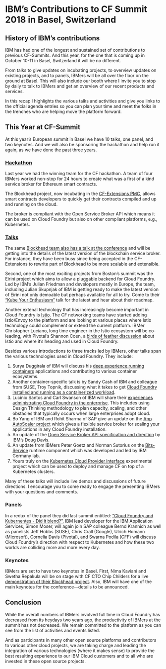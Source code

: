 # IBM’s Contributions to CF Summit 2018 in Basel, Switzerland

## History of IBM’s contributions

IBM has had one of the longest and sustained set of contributions to previous CF-Summits. And this year, for the one that is coming up in October 10-11 in Basel, Switzerland it will be no different.

From talks to give updates on incubating projects, to overview updates on existing projects, and to panels, IBMers will be all over the floor on the ground at Basel. This will also include our booth where I invite you to stop by daily to talk to IBMers and get an overview of our recent products and services.

In this recap I highlights the various talks and activities and give you links to the official agenda entries so you can plan your time and meet the folks in the trenches who are helping move the platform forward.

## This Year at CF-Summit

At this year’s European summit in Basel we have 10 talks, one panel, and two keynotes. And we will also be sponsoring the hackathon and help run it again, as we have done the past three years.

### [Hackathon](http://sched.co/FY0F)

Last year we had the winning team for the CF hackathon. A team of four IBMers worked non-stop for 24 hours to create what was a first of a kind service broker for Ethereum smart contracts.

The Blockhead project, now incubating in the [CF-Extensions PMC](https://github.com/cloudfoundry/pmc-notes/tree/master/Extensions/2018), allows smart contracts developers to quickly get their contracts  compiled and up and running on the cloud.

The broker is compliant with the Open Service Broker API which means it can be used on Cloud Foundry but also on other compliant platforms, e.g., Kubernetes. 

### [Talks](https://www.cloudfoundry.org/event_subpages/cfeu-2018-schedule/)

The same [Blockhead team also has a talk at the conference](http://sched.co/FRyj) and will be getting into the details of the latest version of the blockchain service broker. For instance, they have been busy since being accepted in the CF-Extensions to rewrite part of Blockhead to be more scalable and extensible.

Second, one of the most exciting projects from Boston’s summit was the Eirini project which aims to allow a pluggable backend for Cloud Foundry. Led by IBM’s Julian Friedman and developers mostly in Europe, the team, including Julian Skupnjak of IBM is getting ready to make the latest version of Eirini not only demoable but perhaps available for all to try. Come to their [“Kube Your Enthusiasm”](http://sched.co/FRy8) talk for the latest and hear about their roadmap.

Another extenal technology that has increasingly become important in Cloud Foundry is [Istio](https://istio.io/). The CF networking teams have started adding Istio/Envoy to the platform and are looking at various places where Istio technology could complement or extend the current platform. IBMer Christopher Luciano, long time engineer in the Istio ecosystem will be co-leading, with Pivotal’s Shannon Coen, a [birds of feather discussion](http://sched.co/FRyc) about Istio and where it’s heading and used in Cloud Foundry. 

Besides various introductions to three tracks led by IBMers, other talks span the various technologies used in Cloud Foundry. They include:

1. Surya Duggirala of IBM will discuss his [deep experience running containers](http://sched.co/FRyE) applications and contributing to various container ecosystems.
2. Another container-specific talk is by Sandy Cash of IBM and colleague from SUSE, Troy Topnik, discussing what it takes to get [Cloud Foundry installed and running as a containerized workload](http://sched.co/FRyA).
3. Lucinio Santos and Carl Swanson of IBM will share their [experiences administrating Cloud Foundry in the enterprise](http://sched.co/FRyW). This includes using Design Thinking methodology to plan capacity, scaling, and other obstacles that typically occurs when large enterprises adopt cloud.
4. Bo Yang of IBM and Rohit Sharma of SAP give an update on the [App AutoScaler project](http://sched.co/FRym) which gives a flexible service broker for scaling your applications in any Cloud Foundry installation.
5. An update of the [Open Service Broker API specification and direction](http://sched.co/FW1v) by IBM’s Doug Davis.
6. An update from IBMers Peter Goetz and Norman Sutorius on the [Bits-Service](http://sched.co/FRyP) runtime component which was developed and led by IBM Germany lab.
7. Yours truly on the [Kubernetes Cloud Provider Interface](http://sched.co/GATe) experimental project which can be used to deploy and manage CF on top of a Kubernetes clusters.

Many of these talks will include live demos and discussions of future directions. I encourage you to come ready to engage the presenting IBMers with your questions and comments.

### Panels

In a redux of the panel they did last summit entitled: [“Cloud Foundry and Kubernentes - Did it blend?”](http://sched.co/FRyD), IBM lead developer for the IBM Application Services, Simon Moser, will again join SAP colleague Bernd Krannich as well as panelists Jeff Hobbs (SUSE), Chris Crall (Google), Ulrich Homann (Microsoft), Cornelia Davis (Pivotal), and Swarna Podila (CFF) will discuss Cloud Foundry’s direction with respect to Kubernetes and how these two worlds are colliding more and more every day.

### Keynotes

IBMers are set to have two keynotes in Basel. First, Nima Kaviani and Swetha Repakula will be on stage with CF CTO Chip Childers for a live [demonstration of their Blockhead project](http://sched.co/Fq4A). Also, IBM will have one of the main keynotes for the conference—details to be announced.

## Conclusion

While the overall numbers of IBMers involved full time in Cloud Foundry has decreased from its heydays two years ago, the productivity of IBMers at the summit has not decreased. We remain committed to the platform as you can see from the list of activities and events listed. 

And as participants in many other open source platforms and contributors to various other cloud projects, we are taking charge and leading the integration of various technologies (where it makes sense) to provide the best resulting experience to our IBM Cloud customers and to all who are invested in these open source projects.
